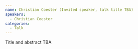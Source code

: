 ```yaml
---
name: Christian Coester (Invited speaker, talk title TBA)
speakers:
  - Christian Coester
categories:
  - Talk
---
```


Title and abstract TBA
